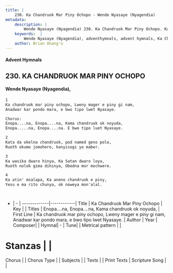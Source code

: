 ```yaml
---
title: |
    230. Ka Chandruok Mar Piny Ochopo - Wende Nyasaye (Nyagendia)
metadata:
    description: |
        Wende Nyasaye (Nyagendia) 230. Ka Chandruok Mar Piny Ochopo. Ka chandruok mar piny ochopo, Lweny mager e piny gi nam, Anadwar kar pondo mara, e bwo tipo lwet Nyasaye.  Chorus: Enopa....na, Enopa....na, Kama chandruok ok noyuda, Enopa.....na, Enopa....na. E bwo tipo luet Nyasaye.  
    keywords:  |
        Wende Nyasaye (Nyagendia), adventhymnals, advent hymnals, Ka Chandruok Mar Piny Ochopo, Ka chandruok mar piny ochopo, Lweny mager e piny gi nam, Anadwar kar pondo mara, e bwo tipo lwet Nyasaye.. Enopa....na, Enopa....na, Kama chandruok ok noyuda,
    author: Brian Onang'o
---
```


#### Advent Hymnals
## 230. KA CHANDRUOK MAR PINY OCHOPO
####  Wende Nyasaye (Nyagendia),

```txt
1
Ka chandruok mar piny ochopo, Lweny mager e piny gi nam,
Anadwar kar pondo mara, e bwo tipo lwet Nyasaye.

Chorus:
Enopa....na, Enopa....na, Kama chandruok ok noyuda,
Enopa.....na, Enopa....na. E bwo tipo luet Nyasaye.

2
Kata da okelna chandruok, pod named geno polo,
Ruoth okumo jomohero, konyisogi yo maber.

3
Ka wasika dwaro hinya, Ka Satan dwaro loya,
Ruoth nolok gima dihinya, Obedna mor mochwere.

4
Ka atin' msalapa, Ka aneno chandruok e piny,
Yesu e ma rito chunya, ok noweya mon'alal.




```

- |   -  |
-------------|------------|
Title | Ka Chandruok Mar Piny Ochopo |
Key |  |
Titles | Enopa....na, Enopa....na, Kama chandruok ok noyuda, |
First Line | Ka chandruok mar piny ochopo, Lweny mager e piny gi nam, Anadwar kar pondo mara, e bwo tipo lwet Nyasaye. |
Author | 
Year | 
Composer| |
Hymnal|  - |
Tune|  |
Metrical pattern | |
# Stanzas |  |
Chorus |  |
Chorus Type |  |
Subjects | |
Texts |  |
Print Texts | 
Scripture Song |  |
    
